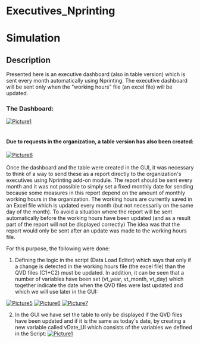 # Executives_Nprinting

# Simulation



<h2>Description</h2>
Presented here is an executive dashboard (also in table version) which is sent every month automatically using Nprinting. 
The executive dashboard will be sent only when the "working hours" file (an excel file) will be updated.

<br />
<h3>The Dashboard:</h3>

<a href="https://ibb.co/M5fjML2"><img src="https://i.ibb.co/Yd6QbkT/Dashboard.png" alt="Picture1" border="0"></a><br />
<br />
<h4>Due to requests in the organization, a table version has also been created:</h4>

<a href="https://ibb.co/xgYdmPX"><img src="https://i.ibb.co/1M1gL3Z/Picture1.png" alt="Picture8" border="0"></a><br />
<br />
Once the dashboard and the table were created in the GUI, it was necessary to think of a way to send these as a report directly to the organization's executives using Nprinting add-on module. The report should be sent every month and it was not possible to simply set a fixed monthly date for sending because some measures in this report depend on the amount of monthly working hours in the organization.
The working hours are currently saved in an Excel file which is updated every month (but not necessarily on the same day of the month). 
To avoid a situation where the report will be sent automatically before the working hours have been updated (and as a result part of the report will not be displayed correctly) The idea was that the report would only be sent after an update was made to the working hours file.

For this purpose, the following were done:

1. Defining the logic in the script (Data Load Editor) which says that only if a change is    detected in the working hours file (the excel file) than the QVD files      (C1+C2) must be updated. In addition, it can be seen that a number of variables have been set (vt_year, vt_month, vt_day) which together indicate the date when the    QVD files were last updated and which we will use later in the GUI:

<a href="https://ibb.co/vmHZv3K"><img src="https://i.ibb.co/cgvYcdR/Picture5.png" alt="Picture5" border="0"></a>
<a href="https://ibb.co/vmHZv3K"><img src="https://i.ibb.co/GRqq9Mj/Picture6.png" alt="Picture6" border="0"></a>
<a href="https://ibb.co/vmHZv3K"><img src="https://i.ibb.co/0CMg879/Picture7.png" alt="Picture7" border="0"></a>

2. In the GUI we have set the table to only be displayed if the QVD files have been updated and
if it is the same as today's date, by creating a new variable called vDate_UI which consists of the variables we defined in the Script:
<a href="https://ibb.co/vmHZv3K"><img src="https://i.ibb.co/SmMXk6Z/Picture1.png" alt="Picture1" border="0"></a>

<!--
 ```diff
- text in red
+ text in green
! text in orange
# text in gray
@@ text in purple (and bold)@@
```
--!>

